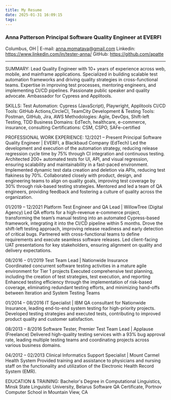 ```yaml
---
title: My Resume
date: 2025-01-31 16:09:15
tags:
---
```


### Anna Patterson Principal Software Quality Engineer at EVERFI

Columbus, OH | E-mail: anna.momatava@gmail.com
Linkedin: https://www.linkedin.com/in/tester-anna/
GitHub: https://github.com/apatte

---

SUMMARY:
Lead Quality Engineer with 10+ years of experience across web, mobile, and mainframe applications. Specialized in building scalable test automation frameworks and driving quality strategies in cross-functional teams. Expertise in improving test processes, mentoring engineers, and implementing CI/CD pipelines. Passionate public speaker and quality advocate. Ambassador for Cypress and Applitools.

SKILLS:
Test Automation: Cypress (JavaScript), Playwright, Applitools
CI/CD Tools: GitHub Actions,CircleCI, TeamCity
Development & Testing Tools: Postman, GitHub, Jira, AWS
Methodologies: Agile, DevOps, Shift-left Testing, TDD
Business Domains: EdTech, healthcare, e-commerce, insurance, consulting
Certifications: CSM, CSPO, SAFe-certified

PROFESSIONAL WORK EXPERIENCE:
12/2021 – Present Principal Software Quality Engineer | EVERFI, a Blackbaud Company (EdTech)
Led the development and execution of the automation strategy, reducing release regression cycle time by 75% through CI integration and continuous testing.
Architected 200+ automated tests for UI, API, and visual regression, ensuring scalability and maintainability in a fast-paced environment.
Implemented dynamic test data creation and deletion via APIs, reducing test flakiness by 70%.
Collaborated closely with product, design, and engineering teams to align on quality goals, improving test coverage by 30% through risk-based testing strategies.
Mentored and led a team of QA engineers, providing feedback and fostering a culture of quality across the organization.

01/2019 – 12/2021 Platform Test Engineer and QA Lead | WillowTree (Digital Agency)
Led QA efforts for a high-revenue e-commerce project, transforming the team’s manual testing into an automated Cypress-based framework, integrating it into the CI/CD pipeline within 5 months.
Drove the shift-left testing approach, improving release readiness and early detection of critical bugs.
Partnered with cross-functional teams to define requirements and execute seamless software releases.
Led client-facing UAT presentations for key stakeholders, ensuring alignment on quality and delivery expectations.

08/2016 – 01/2019 Test Team Lead | Nationwide Insurance  
Coordinated concurrent software testing activities in a mature agile environment for Tier 1 projects
Executed comprehensive test planning, including the creation of test strategies, test execution, and reporting
Enhanced testing efficiency through the implementation of risk-based coverage, eliminating redundant testing efforts, and minimizing hand-offs between Iteration and System Testing Teams

01/2014 – 08/2016 IT Specialist | IBM
QA consultant for Nationwide Insurance, leading end-to-end system testing for high-priority projects.
Developed testing strategies and executed tests, contributing to improved product quality and customer satisfaction.

08/2013 – 8/2016 Software Tester, Premier Test Team Lead | Applause (Freelance)
Delivered high-quality testing services with a 93% bug approval rate, leading multiple testing teams and coordinating projects across various business domains.

04/2012 – 02/2013 Clinical Informatics Support Specialist | Mount Carmel Health System
Provided training and assistance to physicians and nursing staff on the functionality and utilization of the Electronic Health Record System (EMR).

EDUCATION & TRAINING:
Bachelor's Degree in Computational Linguistics, Minsk State Linguistic University, Belarus
Software QA Certificate, Portnov Computer School in Mountain View, CA
